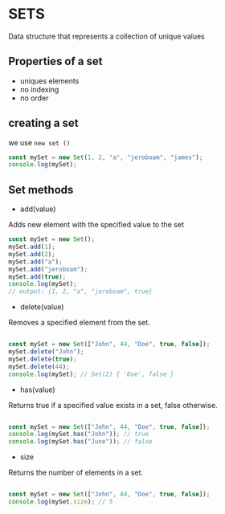 # SETS

Data structure that represents a collection of unique values

## Properties of a set

- uniques elements
- no indexing
- no order

## creating a set

we use `new set ()`

```js
const mySet = new Set(1, 2, "a", "jeroboam", "james");
console.log(mySet);
```

## Set methods

- add(value)

Adds new element with the specified value to the set

```js
const mySet = new Set();
mySet.add(1);
mySet.add(2);
mySet.add("a");
mySet.add("jeroboam");
mySet.add(true);
console.log(mySet);
// output: {1, 2, "a", "jeroboam", true}

```

- delete(value)

Removes a specified element from the set.

```js

const mySet = new Set(["John", 44, "Doe", true, false]);
mySet.delete("John");
mySet.delete(true);
mySet.delete(44);
console.log(mySet); // Set(2) { 'Doe', false }

```

- has(value)

Returns true if a specified value exists in a set, false otherwise.

```js

const mySet = new Set(["John", 44, "Doe", true, false]);
console.log(mySet.has("John")); // true
console.log(mySet.has("June")); // false
```

- size

Returns the number of elements in a set.

```js

const mySet = new Set(["John", 44, "Doe", true, false]);
console.log(mySet.size); // 5
```
